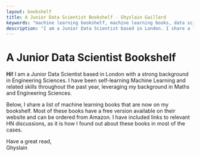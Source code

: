 ```yaml
---
layout: bookshelf
title: A Junior Data Scientist Bookshelf - Ghyslain Gaillard
keywords: "machine learning bookshelf, machine learning books, data science books, learn data science, python for machine learning, books, free books"
description: "I am a Junior Data Scientist based in London. I share a list of machine learning books that are now on my bookshelf."
---
```


# A Junior Data Scientist Bookshelf

**Hi!** I am a Junior Data Scientist based in London with a strong background in Engineering Sciences.
I have been self-learning Machine Learning and related skills throughout the past year, leveraging my background in Maths and Engineering Sciences.

Below, I share a list of machine learning books that are now on my bookshelf. Most of these books have a free version available on their website and can be ordered from Amazon. I have included links to relevant HN discussions, as it is how I found out about these books in most of the cases.

Have a great read,  
Ghyslain
